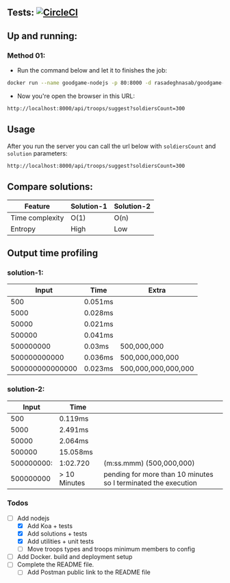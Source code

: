 ## Tests: [![CircleCI](https://circleci.com/gh/rasadeghnasab/FillTheTroops.svg?style=svg)](https://circleci.com/gh/rasadeghnasab/FillTheTroops)

## Up and running:

### Method 01:

- Run the command below and let it to finishes the job:

```sh
docker run --name goodgame-nodejs -p 80:8000 -d rasadeghnasab/goodgame-nodejs
```

- Now you're open the browser in this URL:

```
http://localhost:8000/api/troops/suggest?soldiersCount=300
```

## Usage

After you run the server you can call the url below with `soldiersCount` and `solution` parameters:

```
http://localhost:8000/api/troops/suggest?soldiersCount=300
```

## Compare solutions:

| Feature         | Solution-1 | Solution-2 |
| --------------- | ---------- | ---------- |
| Time complexity | O(1)       | O(n)       |
| Entropy         | High       | Low        |

## Output time profiling

### solution-1:

| Input           | Time    | Extra               |
| --------------- | ------- | ------------------- |
| 500             | 0.051ms |                     |
| 5000            | 0.028ms |                     |
| 50000           | 0.021ms |                     |
| 500000          | 0.041ms |                     |
| 500000000       | 0.03ms  | 500,000,000         |
| 500000000000    | 0.036ms | 500,000,000,000     |
| 500000000000000 | 0.023ms | 500,000,000,000,000 |

### solution-2:

| Input      | Time         |                                                                |
| ---------- | ------------ | -------------------------------------------------------------- |
| 500        | 0.119ms      |                                                                |
| 5000       | 2.491ms      |                                                                |
| 50000      | 2.064ms      |                                                                |
| 500000     | 15.058ms     |                                                                |
| 500000000: | 1:02.720     | (m:ss.mmm) (500,000,000)                                       |
| 500000000  | > 10 Minutes | pending for more than 10 minutes so I terminated the execution |

### Todos
- [ ] Add nodejs
    - [x] Add Koa + tests
    - [x] Add solutions + tests
    - [x] Add utilities + unit tests
    - [ ] Move troops types and troops minimum members to config
- [ ] Add Docker. build and deployment setup
- [ ] Complete the README file.
    - [ ] Add Postman public link to the README file
